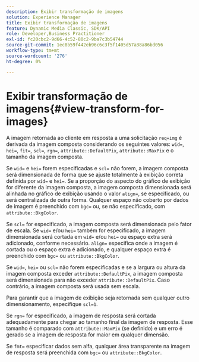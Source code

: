 ```yaml
---
description: Exibir transformação de imagens
solution: Experience Manager
title: Exibir transformação de imagens
feature: Dynamic Media Classic, SDK/API
role: Developer,Business Practitioner
exl-id: fc20cbc2-9d66-4c52-80c2-9ba7c3b54744
source-git-commit: 1ec8b59f442eb96c6c3f5f1405d57a38a86bd056
workflow-type: tm+mt
source-wordcount: '276'
ht-degree: 0%

---
```


# Exibir transformação de imagens{#view-transform-for-images}

A imagem retornada ao cliente em resposta a uma solicitação `req=img` é derivada da imagem composta considerando os seguintes valores: `wid=`, `hei=`, `fit=`, `scl=`, `rgn=`, `attribute::DefaultPix`, `attribute::MaxPix` e o tamanho da imagem composta.

Se `wid=` e `hei=` forem especificadas e `scl=` não forem, a imagem composta será dimensionada de forma que se ajuste totalmente à exibição correta definida por `wid=` e `hei=`. Se a proporção do aspecto do gráfico de exibição for diferente da imagem composta, a imagem composta dimensionada será alinhada no gráfico de exibição usando o valor `align=`, se especificado, ou será centralizada de outra forma. Qualquer espaço não coberto por dados de imagem é preenchido com `bgc=` ou, se não especificado, com `attribute::BkgColor`.

Se `scl=` for especificado, a imagem composta será dimensionada pelo fator de escala. Se `wid=` e/ou `hei=` também for especificado, a imagem dimensionada será cortada em `wid=` e/ou `hei=` ou espaço extra será adicionado, conforme necessário. `align=` especifica onde a imagem é cortada ou o espaço extra é adicionado, e qualquer espaço extra é preenchido com  `bgc=` ou  `attribute::BkgColor`.

Se `wid=`, `hei=` ou `scl=` não forem especificadas e se a largura ou altura da imagem composta exceder `attribute::DefaultPix`, a imagem composta será dimensionada para não exceder `attribute::DefaultPix`. Caso contrário, a imagem composta será usada sem escala.

Para garantir que a imagem de exibição seja retornada sem qualquer outro dimensionamento, especifique `scl=1`.

Se `rgn=` for especificado, a imagem de resposta será cortada adequadamente para chegar ao tamanho final da imagem de resposta. Esse tamanho é comparado com `attribute::MaxPix` (se definido) e um erro é gerado se a imagem de resposta for maior em qualquer dimensão.

Se `fmt=` especificar dados sem alfa, qualquer área transparente na imagem de resposta será preenchida com `bgc=` ou `attribute::BkgColor`.
